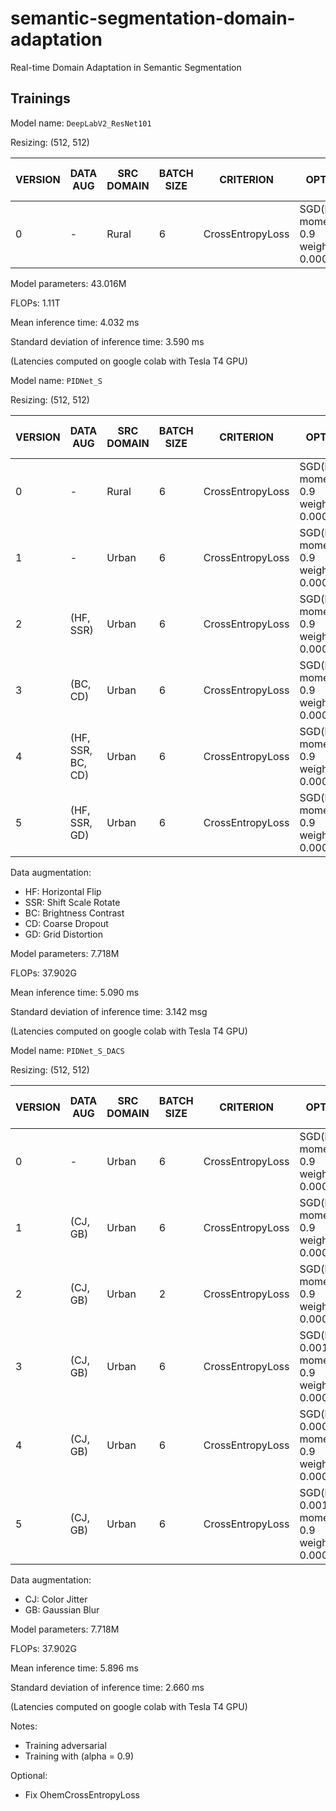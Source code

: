 # semantic-segmentation-domain-adaptation
Real-time Domain Adaptation in Semantic Segmentation

## Trainings

Model name: `DeepLabV2_ResNet101`

Resizing: (512, 512)

| VERSION | DATA AUG           | SRC DOMAIN | BATCH SIZE | CRITERION            | OPTIMIZER                                            | SCHEDULER                        | NUM_EPOCHS | mIoU (%) (Urban) | mIoU (%) (Rural) |
|---------|--------------------|------------|------------|----------------------|------------------------------------------------------|----------------------------------|------------|------------------|------------------|
| 0       | -                  | Rural      | 6          | CrossEntropyLoss     | SGD(lr: 0.01, momentum: 0.9 weight_decay: 0.0005)    | PolynomialLR(lr=0.01, power=0.9) | 20         | 17.85            | 22.42            |


Model parameters: 43.016M

FLOPs: 1.11T

Mean inference time: 4.032 ms

Standard deviation of inference time: 3.590 ms

(Latencies computed on google colab with Tesla T4 GPU)






Model name: `PIDNet_S`

Resizing: (512, 512)

| VERSION | DATA AUG           | SRC DOMAIN | BATCH SIZE | CRITERION            | OPTIMIZER                                            | SCHEDULER                        | NUM_EPOCHS | mIoU (%) (Urban) | mIoU (%) (Rural) |
|---------|--------------------|------------|------------|----------------------|------------------------------------------------------|----------------------------------|------------|------------------|------------------|
| 0       | -                  | Rural      | 6          | CrossEntropyLoss     | SGD(lr: 0.01, momentum: 0.9 weight_decay: 0.0005)    | PolynomialLR(lr=0.01, power=0.9) | 20         | 36.84            | 25.25            |
| 1       | -                  | Urban      | 6          | CrossEntropyLoss     | SGD(lr: 0.01, momentum: 0.9 weight_decay: 0.0005)    | PolynomialLR(lr=0.01, power=0.9) | 20         | 37.89            | 24.13            |
| 2       | (HF, SSR)          | Urban      | 6          | CrossEntropyLoss     | SGD(lr: 0.01, momentum: 0.9 weight_decay: 0.0005)    | PolynomialLR(lr=0.01, power=0.9) | 30         | 36.96            | 27.21            |
| 3       | (BC, CD)           | Urban      | 6          | CrossEntropyLoss     | SGD(lr: 0.01, momentum: 0.9 weight_decay: 0.0005)    | PolynomialLR(lr=0.01, power=0.9) | 30         | 35.36            | 23.13            |
| 4       | (HF, SSR, BC, CD)  | Urban      | 6          | CrossEntropyLoss     | SGD(lr: 0.01, momentum: 0.9 weight_decay: 0.0005)    | PolynomialLR(lr=0.01, power=0.9) | 30         | 33.14            | 19.21            |
| 5       | (HF, SSR, GD)      | Urban      | 6          | CrossEntropyLoss     | SGD(lr: 0.01, momentum: 0.9 weight_decay: 0.0005)    | PolynomialLR(lr=0.01, power=0.9) | 30         | 38.52            | 27.45            |

Data augmentation:
- HF: Horizontal Flip
- SSR: Shift Scale Rotate
- BC: Brightness Contrast
- CD: Coarse Dropout
- GD: Grid Distortion

Model parameters: 7.718M

FLOPs: 37.902G

Mean inference time: 5.090 ms

Standard deviation of inference time: 3.142 msg

(Latencies computed on google colab with Tesla T4 GPU)








Model name: `PIDNet_S_DACS`

Resizing: (512, 512)

| VERSION | DATA AUG           | SRC DOMAIN | BATCH SIZE | CRITERION            | OPTIMIZER                                            | SCHEDULER                        | NUM_EPOCHS | mIoU (%) (Urban) | mIoU (%) (Rural) |
|---------|--------------------|------------|------------|----------------------|------------------------------------------------------|----------------------------------|------------|------------------|------------------|
| 0       | -                  | Urban      | 6          | CrossEntropyLoss     | SGD(lr: 0.01, momentum: 0.9 weight_decay: 0.0005)    | PolynomialLR(lr=0.01, power=0.9) | 30         | 33.31            | 18.67            |
| 1       | (CJ, GB)           | Urban      | 6          | CrossEntropyLoss     | SGD(lr: 0.01, momentum: 0.9 weight_decay: 0.0005)    | PolynomialLR(lr=0.01, power=0.9) | 30         | 30.35            | 20.34            | 
| 2       | (CJ, GB)           | Urban      | 2          | CrossEntropyLoss     | SGD(lr: 0.01, momentum: 0.9 weight_decay: 0.0005)    | PolynomialLR(lr=0.01, power=0.9) | 30         | 29.24            | 19.36            | 
| 3       | (CJ, GB)           | Urban      | 6          | CrossEntropyLoss     | SGD(lr: 0.001, momentum: 0.9 weight_decay: 0.0005)   | PolynomialLR(lr=0.01, power=0.9) | 30         | 33.33            | 20.59            | 
| 4       | (CJ, GB)           | Urban      | 6          | CrossEntropyLoss     | SGD(lr: 0.00025, momentum: 0.9 weight_decay: 0.0005) | PolynomialLR(lr=0.01, power=0.9) | 30         | 31.00            | 20.43            | 
| 5       | (CJ, GB)           | Urban      | 6          | CrossEntropyLoss     | SGD(lr: 0.001, momentum: 0.9 weight_decay: 0.0005)   | PolynomialLR(lr=0.01, power=0.9) | 30         | 33.33            | 20.59            | (alpha=0.9)



Data augmentation:
- CJ: Color Jitter
- GB: Gaussian Blur

Model parameters: 7.718M

FLOPs: 37.902G

Mean inference time: 5.896 ms

Standard deviation of inference time: 2.660 ms

(Latencies computed on google colab with Tesla T4 GPU)



Notes:
- Training adversarial
- Training with (alpha = 0.9)
  

Optional:
- Fix OhemCrossEntropyLoss
